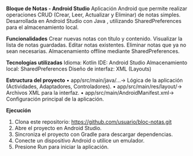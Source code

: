 **Bloque de Notas - Android Studio**
Aplicación Android que permite realizar operaciones CRUD (Crear, Leer, Actualizar y Eliminar) de notas simples.
Desarrollada en Android Studio con Java , utilizando SharedPreferences para el almacenamiento local.

**Funcionalidades**
Crear nuevas notas con título y contenido. 
Visualizar la lista de notas guardadas. 
Editar notas existentes. 
Eliminar notas que ya no sean necesarias. 
Almacenamiento offline mediante SharedPreferences.

**Tecnologías utilizadas**
Idioma: Kotlin 
IDE: Android Studio
Almacenamiento local: SharedPreferences
Diseño de interfaz: XML (Layouts)

**Estructura del proyecto**
•	app/src/main/java/...→ Lógica de la aplicación (Actividades, Adaptadores, Controladores).
•	app/src/main/res/layout/→ Archivos XML para la interfaz.
•	app/src/main/AndroidManifest.xml→ Configuración principal de la aplicación.

**Ejecución**
1.	Clona este repositorio: https://github.com/usuario/bloc-notas.git
2.	Abre el proyecto en Android Studio.
3.	Sincroniza el proyecto con Gradle para descargar dependencias.
4.	Conecte un dispositivo Android o utilice un emulador.
5.	Presione Run para iniciar la aplicación.



